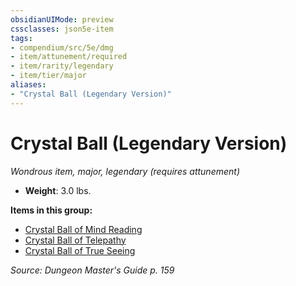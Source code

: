 ```yaml
---
obsidianUIMode: preview
cssclasses: json5e-item
tags:
- compendium/src/5e/dmg
- item/attunement/required
- item/rarity/legendary
- item/tier/major
aliases: 
- "Crystal Ball (Legendary Version)"
---
```

# Crystal Ball (Legendary Version)
*Wondrous item, major, legendary (requires attunement)*  

- **Weight**: 3.0 lbs.

**Items in this group:**

- [Crystal Ball of Mind Reading](2-Mechanics/CLI/items/crystal-ball-of-mind-reading.md)
- [Crystal Ball of Telepathy](2-Mechanics/CLI/items/crystal-ball-of-telepathy.md)
- [Crystal Ball of True Seeing](2-Mechanics/CLI/items/crystal-ball-of-true-seeing.md)

*Source: Dungeon Master's Guide p. 159*